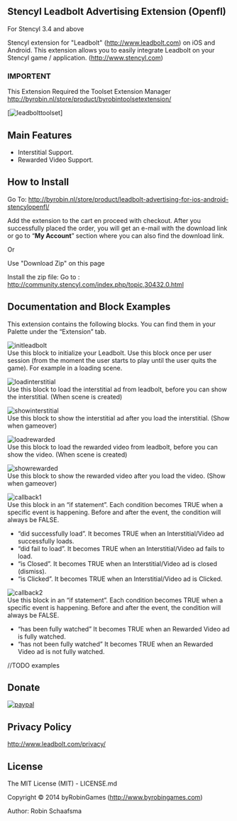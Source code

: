 ## Stencyl Leadbolt Advertising Extension (Openfl)

For Stencyl 3.4 and above

Stencyl extension for "Leadbolt" (http://www.leadbolt.com) on iOS and Android. This extension allows you to easily integrate Leadbolt on your Stencyl game / application. (http://www.stencyl.com)

### IMPORTENT

This Extension Required the Toolset Extension Manager http://byrobin.nl/store/product/byrobintoolsetextension/

[![leadbolttoolset](http://byrobin.nl/store/wp-content/uploads/sites/4/2016/03/leadbolttoolset.png)]

## Main Features

  * Interstitial Support.
  * Rewarded Video Support.

## How to Install

Go To: http://byrobin.nl/store/product/leadbolt-advertising-for-ios-android-stencylopenfl/

Add the extension to the cart en proceed with checkout. After you successfully placed the order, you will get an e-mail with the download link or go to “<strong>My Account</strong>” section where you can also find the download link.

Or

Use "Download Zip" on this page

Install the zip file: Go to : <a href="http://community.stencyl.com/index.php/topic,30432.0.html" target="_blank">http://community.stencyl.com/index.php/topic,30432.0.html</a>


## Documentation and Block Examples

This extension contains the following blocks. You can find them in your Palette under
the “Extension” tab.<br>

![initleadbolt](http://www.byrobingames.com/stencyl/leadbolt/initleadbolt.png)</br>
Use this block to initialize your Leadbolt. Use this block once per user
session (from the moment the user starts to play until the user quits the game). For example in a loading scene.

![loadinterstitial](http://www.byrobingames.com/stencyl/leadbolt/loadinterstitialleadbolt.png)</br>
Use this block to load the interstitial ad from leadbolt, before you can show the interstitial. (When scene is created)

![showinterstitial](http://www.byrobingames.com/stencyl/leadbolt/showinterstitialleadbolt.png)</br>
Use this block to show the interstitial ad after you load the interstitial. (Show when gameover)

![loadrewarded](http://www.byrobingames.com/stencyl/leadbolt/loadrewardedleadbolt.png)</br>
Use this block to load the rewarded video from leadbolt, before you can show the video. (When scene is created)

![showrewarded](http://www.byrobingames.com/stencyl/leadbolt/showrewardedleadbolt.png)</br>
Use this block to show the rewarded video after you load the video. (Show when gameover)

![callback1](http://www.byrobingames.com/stencyl/leadbolt/callbackleadbolt.png)</br>
Use this block in an “if statement”. Each condition becomes TRUE when a specific
event is happening. Before and after the event, the condition will always be
FALSE.
- “did successfully load”. It becomes TRUE when an Interstitial/Video ad successfully loads.
- “did fail to load”. It becomes TRUE when an Interstitial/Video ad fails to load.
- “is Closed”. It becomes TRUE when an Interstitial/Video ad is closed (dismiss).
- “is Clicked”. It becomes TRUE when an Interstitial/Video ad is Clicked.

![callback2](http://www.byrobingames.com/stencyl/leadbolt/callbackrewardedleadbolt.png)</br>
Use this block in an “if statement”. Each condition becomes TRUE when a specific
event is happening. Before and after the event, the condition will always be
FALSE.
- “has been fully watched” It becomes TRUE when an Rewarded Video ad is fully watched.
- “has not been fully watched” It becomes TRUE when an Rewarded Video ad is not fully watched.


//TODO examples

## Donate

[![paypal](https://www.paypalobjects.com/en_US/i/btn/btn_donateCC_LG.gif)](https://www.paypal.com/cgi-bin/webscr?cmd=_s-xclick&hosted_button_id=HKLGFCAGKBMFL)<br />

## Privacy Policy

http://www.leadbolt.com/privacy/

## License

The MIT License (MIT) - LICENSE.md

Copyright © 2014 byRobinGames (http://www.byrobingames.com)

Author: Robin Schaafsma
